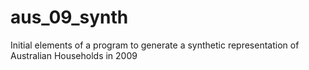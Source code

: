 # aus_09_synth
Initial elements of a program to generate a synthetic representation of Australian Households in 2009
